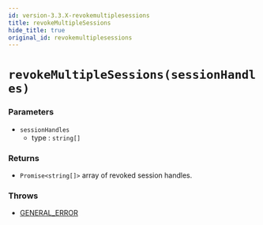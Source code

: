 ```yaml
---
id: version-3.3.X-revokemultiplesessions
title: revokeMultipleSessions
hide_title: true
original_id: revokemultiplesessions
---
```


# ``revokeMultipleSessions(sessionHandles)``
### Parameters
- ``sessionHandles``
  - type : ``string[]``

### Returns
- ``Promise<string[]>`` array of revoked session handles.

### Throws
- [GENERAL_ERROR](./../errors/general_error)  